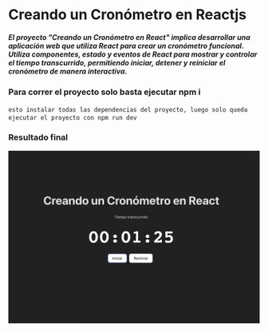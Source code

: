# Creando un Cronómetro en Reactjs

##### El proyecto "Creando un Cronómetro en React" implica desarrollar una aplicación web que utiliza React para crear un cronómetro funcional. Utiliza componentes, estado y eventos de React para mostrar y controlar el tiempo transcurrido, permitiendo iniciar, detener y reiniciar el cronómetro de manera interactiva.

### Para correr el proyecto solo basta ejecutar npm i

    esto instalar todas las dependencias del proyecto, luego solo queda ejecutar el proyecto con npm run dev

### Resultado final

![](https://raw.githubusercontent.com/urian121/imagenes-proyectos-github/master/cronometro-en-react.png)
